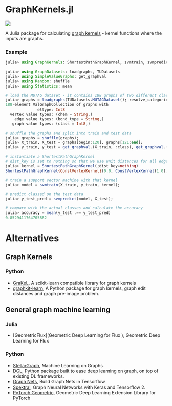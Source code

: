 # GraphKernels.jl

![](https://img.shields.io/badge/lifecycle-experimental-orange.svg)

A Julia package for calculating [graph kernels](https://en.wikipedia.org/wiki/Graph_kernel) -
kernel functions where the inputs are graphs.

### Example

```julia
julia> using GraphKernels: ShortestPathGraphKernel, svmtrain, svmpredict

julia> using GraphDatasets: loadgraphs, TUDatasets
julia> using SimpleValueGraphs: get_graphval
julia> using Random: shuffle
julia> using Statistics: mean

# load the MUTAG dataset - it contains 188 graphs of two different classes
julia> graphs = loadgraphs(TUDatasets.MUTAGDataset(); resolve_categories=true)
188-element ValGraphCollection of graphs with
              eltype: Int8
  vertex value types: (chem = String,)
    edge value types: (bond_type = String,)
   graph value types: (class = Int8,)

# shuffle the graphs and split into train and test data
julia> graphs = shuffle(graphs);
julia> X_train, X_test = graphs[begin:120], graphs[121:end];
julia> y_train, y_test = get_graphval.(X_train, :class), get_graphval.(X_test, :class);

# instantiate a ShortestPathGraphKernel
# dist_key is set to nothing so that we use unit distances for all edges
julia> kernel = ShortestPathGraphKernel(;dist_key=nothing)
ShortestPathGraphKernel{ConstVertexKernel}(0.0, ConstVertexKernel(1.0), nothing)

# train a support vector machine with that kernel
julia> model = svmtrain(X_train, y_train, kernel);

# predict classed on the test data
julia> y_test_pred = svmpredict(model, X_test);

# compare with the actual classes and calculate the accuracy
julia> accuracy = mean(y_test .== y_test_pred)
0.8529411764705882
```

# Alternatives

## Graph Kernels

### Python

- [GraKeL](https://github.com/ysig/GraKeL), A scikit-learn compatible library for graph kernels 
- [graphkit-learn](https://github.com/jajupmochi/graphkit-learn), A Python package for graph kernels, graph edit distances and graph pre-image problem.

## General graph machine learning

### Julia

- [GeometricFlux](Geometric Deep Learning for Flux ), Geometric Deep Learning for Flux 

### Python

- [StellarGraph](https://github.com/stellargraph/stellargraph), Machine Learning on Graphs 
- [DGL](https://github.com/dmlc/dgl), Python package built to ease deep learning on graph, on top of existing DL frameworks. 
- [Graph Nets](https://github.com/deepmind/graph_nets), Build Graph Nets in Tensorflow 
- [Spektral](https://github.com/danielegrattarola/spektral/), Graph Neural Networks with Keras and Tensorflow 2. 
- [PyTorch Geometric](https://github.com/rusty1s/pytorch_geometric), Geometric Deep Learning Extension Library for PyTorch 
